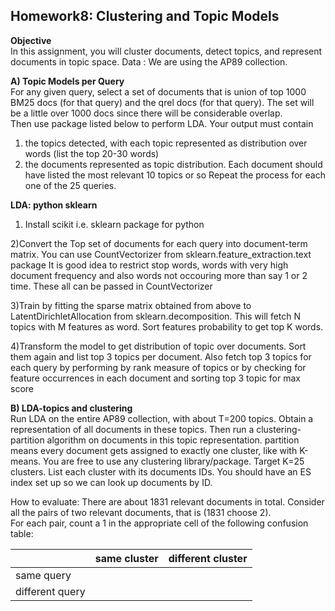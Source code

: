 ## Homework8: Clustering and Topic Models 
__Objective__      
In this assignment, you will cluster documents, detect topics, and represent documents in topic space.
Data : We are using the AP89 collection. 

__A) Topic Models per Query__     
For any given query, select a set of documents that is union of top 1000 BM25 docs (for that query) and the qrel docs (for that query). The set will be a little over 1000 docs since there will be considerable overlap.      
Then use package listed below to perform LDA. Your output must contain     
1. the topics detected, with each topic represented as distribution over words (list the top 20-30 words)
2. the documents represented as topic distribution. Each document should have listed the most relevant 10 topics or so
Repeat the process for each one of the 25 queries.     

__LDA: python sklearn__       

1) Install scikit i.e. sklearn package for python

2)Convert the Top set of documents for each query into document-term matrix. You can use CountVectorizer from sklearn.feature_extraction.text package
It is good idea to restrict stop words, words with very high document frequency and also words not occouring more than say 1 or 2 time. These all can be passed in CountVectorizer

3)Train by fitting the sparse matrix obtained from above to LatentDirichletAllocation from sklearn.decomposition. This will fetch N topics with M features as word. Sort features probability to get top K words.

4)Transform the model to get distribution of topic over documents. Sort them again and list top 3 topics per document.
Also fetch top 3 topics for each query by performing by rank measure of topics or by checking for feature occurrences in each document and sorting top 3 topic for max score 


__B) LDA-topics and clustering__     
Run LDA on the entire AP89 collection, with about T=200 topics. Obtain a representation of all documents in these topics.
Then run a clustering-partition algorithm on documents in this topic representation. partition means every document gets assigned to exactly one cluster, like with K-means. You are free to use any clustering library/package. Target K=25 clusters. List each cluster with its documents IDs. You should have an ES index set up so we can look up documents by ID.

How to evaluate: There are about 1831 relevant documents in total. Consider all the pairs of two relevant documents, that is (1831 choose 2).     
For each pair, count a 1 in the appropriate cell of the following confusion table:       

|                 | same cluster | different cluster |
|-----------------|--------------|-------------------|
| same query      |              |                   |
| different query |              |                   |
